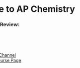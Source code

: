 <html>
     <head>
          <meta charset = "utf-8">
          <style>
               .pageText {
                    position: absolute;
                    left:-12%;
               }
               #chemSubtitle {
                    top: 100px;
               }
          </style>
     </head>
     <body>
          <div class="pageText">
               <h1 id="chemTitle">Welcome to AP Chemistry</h1>
               <h3 id="chemSubtitle">Resources for Review:</h3>
               <p><br><br><br></p>
               <ul>
                    <li><a target="-blank" href="https://www.youtube.com/playlist?list=PLoGgviqq4845Sy3UfnNh_PljzAptMR7MQ">YouTube: AP Channel</a></li>
                    <li><a target="-blank" href="https://apcentral.collegeboard.org/courses/ap-chemistry?course=ap-chemistry">AP Central Course Page</a></li>
               </ul>
               <p><br><br><br><br><br><br><br><br><br><br><br><br></p>
          </div>
     </body>
</html>